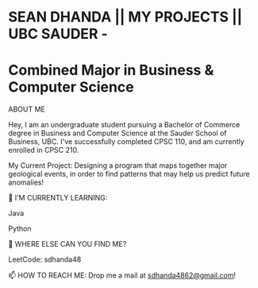# SEAN DHANDA || MY PROJECTS || UBC SAUDER - 
# Combined Major in Business & Computer Science

ABOUT ME

Hey, I am an undergraduate student pursuing a Bachelor of Commerce degree in Business and Computer Science at the Sauder School of Business, UBC. I've successfully completed CPSC 110, and am currently enrolled in CPSC 210. 

My Current Project: Designing a program that maps together major geological events, in order to find patterns that may help us predict future anomalies!


🌱 I'M CURRENTLY LEARNING:

Java

Python

🤔 WHERE ELSE CAN YOU FIND ME?

LeetCode: sdhanda48

📫 HOW TO REACH ME:
Drop me a mail at sdhanda4862@gmail.com!
